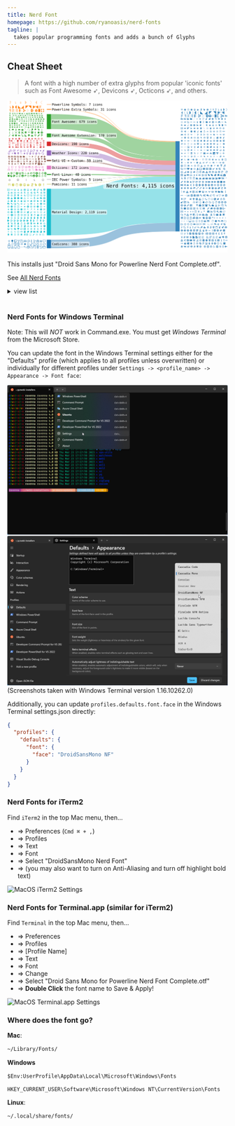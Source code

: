 ```yaml
---
title: Nerd Font
homepage: https://github.com/ryanoasis/nerd-fonts
tagline: |
  takes popular programming fonts and adds a bunch of Glyphs
---
```


## Cheat Sheet

> A font with a high number of extra glyphs from popular 'iconic fonts' such as
> Font Awesome ➶, Devicons ➶, Octicons ➶, and others.

![](https://github.com/ryanoasis/nerd-fonts/raw/v2.3.3/images/sankey-glyphs-combined-diagram.svg)

This installs just "Droid Sans Mono for Powerline Nerd Font Complete.otf".

See [All Nerd Fonts](https://www.nerdfonts.com/font-downloads)

<details>
<summary>
view list
</summary>

- [3270 Nerd Font](https://github.com/ryanoasis/nerd-fonts/blob/v2.3.3/patched-fonts/3270)
- [Agave](https://github.com/ryanoasis/nerd-fonts/blob/v2.3.3/patched-fonts/Agave)
- [Anonymice Nerd Font](https://github.com/ryanoasis/nerd-fonts/blob/v2.3.3/patched-fonts/AnonymousPro)
- [Arimo](https://github.com/ryanoasis/nerd-fonts/blob/v2.3.3/patched-fonts/Arimo)
- [Aurulent Sans Mono Nerd Font](https://github.com/ryanoasis/nerd-fonts/blob/v2.3.3/patched-fonts/AurulentSansMono)
- [BigBlueTerminal](https://github.com/ryanoasis/nerd-fonts/blob/v2.3.3/patched-fonts/BigBlueTerminal)
- [Bitstream Vera Sans Mono Nerd Font](https://github.com/ryanoasis/nerd-fonts/blob/v2.3.3/patched-fonts/BitstreamVeraSansMono)
- [Blex\*](https://github.com/ryanoasis/nerd-fonts/blob/v2.3.3/patched-fonts/IBMPlexMono)
- [Caskaydia Cove Nerd Font\*](https://github.com/ryanoasis/nerd-fonts/blob/v2.3.3/patched-fonts/CascadiaCode)
- [Code New Roman Nerd Font](https://github.com/ryanoasis/nerd-fonts/blob/v2.3.3/patched-fonts/CodeNewRoman)
- [Cousine Nerd Font](https://github.com/ryanoasis/nerd-fonts/blob/v2.3.3/patched-fonts/Cousine)
- [DaddyTimeMono](https://github.com/ryanoasis/nerd-fonts/blob/v2.3.3/patched-fonts/DaddyTimeMono)
- [DejaVu Sans Mono Nerd Font](https://github.com/ryanoasis/nerd-fonts/blob/v2.3.3/patched-fonts/DejaVuSansMono)
- [Droid Sans Mono Nerd Font](https://github.com/ryanoasis/nerd-fonts/blob/v2.3.3/patched-fonts/DroidSansMono)
- [Fantasque Sans Nerd Font](https://github.com/ryanoasis/nerd-fonts/blob/v2.3.3/patched-fonts/FantasqueSansMono)
- [Fira Code Nerd Font](https://github.com/ryanoasis/nerd-fonts/blob/v2.3.3/patched-fonts/FiraCode)
- [Fira Mono Nerd Font](https://github.com/ryanoasis/nerd-fonts/blob/v2.3.3/patched-fonts/FiraMono)
- [Go Mono Nerd Font](https://github.com/ryanoasis/nerd-fonts/blob/v2.3.3/patched-fonts/Go-Mono)
- [Gohu Nerd Font](https://github.com/ryanoasis/nerd-fonts/blob/v2.3.3/patched-fonts/Gohu)
- [Hack Nerd Font](https://github.com/ryanoasis/nerd-fonts/blob/v2.3.3/patched-fonts/Hack)
- [Hasklug Nerd Font\*](https://github.com/ryanoasis/nerd-fonts/blob/v2.3.3/patched-fonts/Hasklig)
- [Heavy Data Mono Nerd Font](https://github.com/ryanoasis/nerd-fonts/blob/v2.3.3/patched-fonts/HeavyData)
- [Hermut Nerd Font](https://github.com/ryanoasis/nerd-fonts/blob/v2.3.3/patched-fonts/Hermit)
- [iM-Writing\*](https://github.com/ryanoasis/nerd-fonts/blob/v2.3.3/patched-fonts/iA-Writer)
- [Inconsolata Nerd Font](https://github.com/ryanoasis/nerd-fonts/blob/v2.3.3/patched-fonts/Inconsolata)
- [Inconsolata Go Nerd Font](https://github.com/ryanoasis/nerd-fonts/blob/v2.3.3/patched-fonts/InconsolataGo)
- [Inconsolata LGC Nerd Font](https://github.com/ryanoasis/nerd-fonts/blob/v2.3.3/patched-fonts/InconsolataLGC)
- [Iosevka Nerd Font](https://github.com/ryanoasis/nerd-fonts/blob/v2.3.3/patched-fonts/Iosevka)
- [JetBrains Mono](https://github.com/ryanoasis/nerd-fonts/blob/v2.3.3/patched-fonts/JetBrainsMono)
- [Lekton Nerd Font](https://github.com/ryanoasis/nerd-fonts/blob/v2.3.3/patched-fonts/Lekton)
- [Literation Mono Nerd Font\*](https://github.com/ryanoasis/nerd-fonts/blob/v2.3.3/patched-fonts/LiberationMono)
- [Meslo Nerd Font](https://github.com/ryanoasis/nerd-fonts/blob/v2.3.3/patched-fonts/Meslo)
- [Monofur Nerd Font](https://github.com/ryanoasis/nerd-fonts/blob/v2.3.3/patched-fonts/Monofur)
- [Monoid Nerd Font](https://github.com/ryanoasis/nerd-fonts/blob/v2.3.3/patched-fonts/Monoid)
- [Mononoki Nerd Font](https://github.com/ryanoasis/nerd-fonts/blob/v2.3.3/patched-fonts/Mononoki)
- [M+ (MPlus) Nerd Font](https://github.com/ryanoasis/nerd-fonts/blob/v2.3.3/patched-fonts/MPlus)
- [Noto](https://github.com/ryanoasis/nerd-fonts/blob/v2.3.3/patched-fonts/Noto)
- [OpenDyslexic](https://github.com/ryanoasis/nerd-fonts/blob/v2.3.3/patched-fonts/OpenDyslexic)
- [Overpass](https://github.com/ryanoasis/nerd-fonts/blob/v2.3.3/patched-fonts/Overpass)
- [ProFont (Windows tweaked) Nerd Font](https://github.com/ryanoasis/nerd-fonts/blob/v2.3.3/patched-fonts/ProFont)
- [ProFont (x11) Nerd Font](https://github.com/ryanoasis/nerd-fonts/blob/v2.3.3/patched-fonts/ProFont)
- [ProggyClean Nerd Font](https://github.com/ryanoasis/nerd-fonts/blob/v2.3.3/patched-fonts/ProggyClean)
- [Roboto Mono](https://github.com/ryanoasis/nerd-fonts/blob/v2.3.3/patched-fonts/RobotoMono)
- [Sauce Code Nerd Font](https://github.com/ryanoasis/nerd-fonts/blob/v2.3.3/patched-fonts/SourceCodePro)
- [Shure Tech Mono Nerd Font\*](https://github.com/ryanoasis/nerd-fonts/blob/v2.3.3/patched-fonts/ShareTechMono)
- [Space Mono Nerd Font](https://github.com/ryanoasis/nerd-fonts/blob/v2.3.3/patched-fonts/SpaceMono)
- [Terminess Nerd Font\*](https://github.com/ryanoasis/nerd-fonts/blob/v2.3.3/patched-fonts/Terminus)
- [Tinos](https://github.com/ryanoasis/nerd-fonts/blob/v2.3.3/patched-fonts/Tinos)
- [Ubuntu Nerd Font](https://github.com/ryanoasis/nerd-fonts/blob/v2.3.3/patched-fonts/Ubuntu)
- [Ubuntu Mono Nerd Font](https://github.com/ryanoasis/nerd-fonts/blob/v2.3.3/patched-fonts/UbuntuMono)
- [Victor Mono](https://github.com/ryanoasis/nerd-fonts/blob/v2.3.3/patched-fonts/VictorMono)

<!--
// https://github.com/ryanoasis/nerd-fonts
var list = [];
$$('table tr td:first-child').forEach(function (el) {
  list.push('[' + el.innerText + '](' + el.querySelector('[href]').href + ')')
});
console.log(list.join('\n  -'));
-->

</details>

<br/>

### Nerd Fonts for Windows Terminal

Note: This will _NOT_ work in Command.exe. You must get _Windows Terminal_ from
the Microsoft Store.

You can update the font in the Windows Terminal settings either for the
"Defaults" profile (which applies to all profiles unless overwritten) or
individually for different profiles under
`Settings -> <profile_name> -> Appearance -> Font face`:

![Windows Terminal Settings](windows-terminal-settings-01.png 'Opening Settings in Windows Terminal')
![Windows Terminal Settings](windows-terminal-settings-02.png 'Setting Nerd Font in Windows Terminal Defaults profile')
(Screenshots taken with Windows Terminal version 1.16.10262.0)

Additionally, you can update `profiles.defaults.font.face` in the Windows
Terminal settings.json directly:

```json
{
  "profiles": {
    "defaults": {
      "font": {
        "face": "DroidSansMono NF"
      }
    }
  }
}
```

### Nerd Fonts for iTerm2

Find `iTerm2` in the top Mac menu, then...

- => Preferences (`Cmd ⌘ + ,`)
- => Profiles
- => Text
- => Font
- => Select "DroidSansMono Nerd Font"
- => (you may also want to turn on Anti-Aliasing and turn off highlight bold
  text)

![MacOS iTerm2 Settings](https://i.imgur.com/OUSOEIA.png 'how to select The Nerd Font in Terminal.app')

### Nerd Fonts for Terminal.app (similar for iTerm2)

Find `Terminal` in the top Mac menu, then...

- => Preferences
- => Profiles
- => [Profile Name]
- => Text
- => Font
- => Change
- => Select "Droid Sans Mono for Powerline Nerd Font Complete.otf"
- => **Double Click** the font name to Save & Apply!

![MacOS Terminal.app Settings](https://i.imgur.com/zNrfJBa.png 'how to select The Nerd Font in Terminal.app')

### Where does the font go?

**Mac**:

```sh
~/Library/Fonts/
```

**Windows**

```pwsh
$Env:UserProfile\AppData\Local\Microsoft\Windows\Fonts
```

```reg
HKEY_CURRENT_USER\Software\Microsoft\Windows NT\CurrentVersion\Fonts
```

**Linux**:

```sh
~/.local/share/fonts/
```
